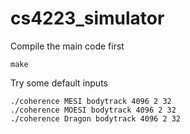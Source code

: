 # cs4223_simulator

Compile the main code first
```
make
```

Try some default inputs
```
./coherence MESI bodytrack 4096 2 32
./coherence MOESI bodytrack 4096 2 32
./coherence Dragon bodytrack 4096 2 32

```